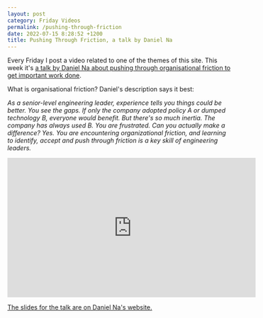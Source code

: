 ```yaml
---
layout: post
category: Friday Videos
permalink: /pushing-through-friction
date: 2022-07-15 8:28:52 +1200
title: Pushing Through Friction, a talk by Daniel Na
---
```


Every Friday I post a video related to one of the themes of this site. This week it's [a talk by Daniel Na about pushing through organisational friction to get important work done](https://www.youtube.com/watch?v=8bxZuzDKoI0).

What is organisational friction? Daniel's description says it best:

_As a senior-level engineering leader, experience tells you things could be better. You see the gaps. If only the company adopted policy A or dumped technology B, everyone would benefit. But there's so much inertia. The company has always used B. You are frustrated. Can you actually make a difference? Yes. You are encountering organizational friction, and learning to identify, accept and push through friction is a key skill of engineering leaders._

<iframe width="560" height="315" src="https://www.youtube-nocookie.com/embed/8bxZuzDKoI0" title="YouTube video player" frameborder="0" allow="accelerometer; autoplay; clipboard-write; encrypted-media; gyroscope; picture-in-picture" allowfullscreen></iframe>

[The slides for the talk are on Daniel Na's website.](https://blog.danielna.com/talks/pushing-through-friction/)